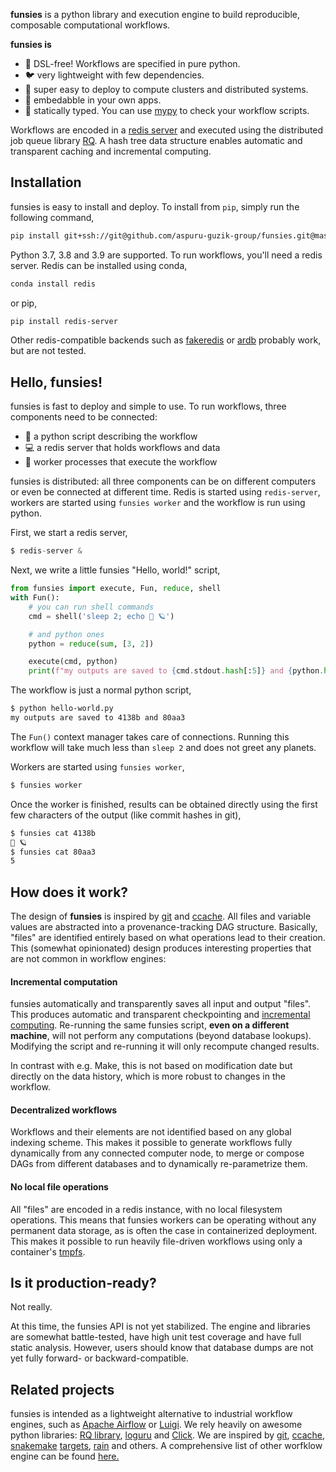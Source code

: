 **funsies** is a python library and execution engine to build reproducible,
composable computational workflows. 

**funsies is** 
- 🐍 DSL-free! Workflows are specified in pure python.
- 🐦 very lightweight with few dependencies.
- 🚀 super easy to deploy to compute clusters and distributed systems.
- 🔧 embedabble in your own apps.
- 📏 statically typed. You can use [mypy](http://mypy-lang.org/) to check your
  workflow scripts.

Workflows are encoded in a [redis server](https://redis.io/) and executed
using the distributed job queue library [RQ](https://python-rq.org/). A hash
tree data structure enables automatic and transparent caching and incremental
computing.

## Installation
funsies is easy to install and deploy. To install from `pip`, simply run the
following command, 
```bash
pip install git+ssh://git@github.com/aspuru-guzik-group/funsies.git@master
```
Python 3.7, 3.8 and 3.9 are supported. To run workflows, you'll need a redis
server. Redis can be installed using conda,
```bash
conda install redis
```
or pip,
```bash
pip install redis-server
```
Other redis-compatible backends such as
[fakeredis](https://pypi.org/project/fakeredis/) or
[ardb](https://github.com/yinqiwen/ardb) probably work, but are not tested.

## Hello, funsies!
funsies is fast to deploy and simple to use. To run workflows, three
components need to be connected:

- 📜 a python script describing the workflow
- 💻 a redis server that holds workflows and data
- 👷 worker processes that execute the workflow

funsies is distributed: all three components can be on different computers or
even be connected at different time. Redis is started using `redis-server`,
workers are started using `funsies worker` and the workflow is run using
python.

First, we start a redis server,
```python
$ redis-server &
```
Next, we write a little funsies "Hello, world!" script,
```python
from funsies import execute, Fun, reduce, shell
with Fun():
    # you can run shell commands
    cmd = shell('sleep 2; echo 👋 🪐')

    # and python ones
    python = reduce(sum, [3, 2])

    execute(cmd, python)
    print(f"my outputs are saved to {cmd.stdout.hash[:5]} and {python.hash[:5]}")
```
The workflow is just a normal python script,
```bash
$ python hello-world.py
my outputs are saved to 4138b and 80aa3
```
The `Fun()` context manager takes care of connections. Running this workflow
will take much less than `sleep 2` and does not greet any planets.

Workers are started using `funsies worker`,
```bash
$ funsies worker
```
Once the worker is finished, results can be obtained directly using the first
few characters of the output (like commit hashes in git),
```bash
$ funsies cat 4138b
👋 🪐
$ funsies cat 80aa3
5
```

## How does it work?

The design of **funsies** is inspired by
[git](https://git-scm.com/book/en/v2/Git-Internals-Git-Objects) and
[ccache](https://ccache.dev/). All files and variable values are abstracted
into a provenance-tracking DAG structure. Basically, "files" are identified
entirely based on what operations lead to their creation. This (somewhat
opinionated) design produces interesting properties that are not common in
workflow engines:

#### Incremental computation

funsies automatically and transparently saves all input and output "files".
This produces automatic and transparent checkpointing and [incremental
computing](https://en.wikipedia.org/wiki/Incremental_computing). Re-running
the same funsies script, **even on a different machine**, will not perform any
computations (beyond database lookups). Modifying the script and re-running it
will only recompute changed results. 

In contrast with e.g. Make, this is not based on modification date but
directly on the data history, which is more robust to changes in the workflow.

#### Decentralized workflows

Workflows and their elements are not identified based on any global indexing
scheme. This makes it possible to generate workflows fully dynamically from
any connected computer node, to merge or compose DAGs from different databases
and to dynamically re-parametrize them.

#### No local file operations

All "files" are encoded in a redis instance, with no local filesystem
operations. This means that funsies workers can be operating without any
permanent data storage, as is often the case in containerized deployment.
This makes it possible to run heavily file-driven workflows using only a
container's [tmpfs](https://docs.docker.com/storage/tmpfs/).

## Is it production-ready?

Not really.

At this time, the funsies API is not yet stabilized. The engine and libraries
are somewhat battle-tested, have high unit test coverage and have full static
analysis. However, users should know that database dumps are not yet fully
forward- or backward-compatible.

## Related projects
funsies is intended as a lightweight alternative to industrial workflow
engines, such as [Apache Airflow](https://airflow.apache.org/) or
[Luigi](https://github.com/spotify/luigi). We rely heavily on awesome python
libraries: [RQ library](https://github.com/rq/rq),
[loguru](https://github.com/Delgan/loguru) and
[Click](https://click.palletsprojects.com/). We are inspired by
[git](https://git-scm.com/book/en/v2/Git-Internals-Git-Objects),
[ccache](https://ccache.dev/),
[snakemake](https://snakemake.readthedocs.io/en/stable/)
[targets](https://github.com/ropensci/targets),
[rain](https://github.com/substantic/rain) and others. A comprehensive list of
other worfklow engine can be found
[here.](https://github.com/pditommaso/awesome-pipeline)
